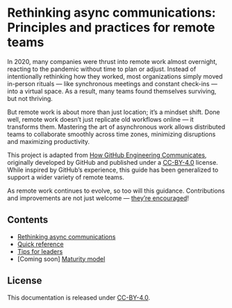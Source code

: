 # Rethinking async communications: Principles and practices for remote teams

In 2020, many companies were thrust into remote work almost overnight, reacting to the pandemic without time to plan or adjust. Instead of intentionally rethinking how they worked, most organizations simply moved in-person rituals — like synchronous meetings and constant check-ins — into a virtual space. As a result, many teams found themselves surviving, but not thriving.

But remote work is about more than just location; it’s a mindset shift. Done well, remote work doesn’t just replicate old workflows online — it transforms them. Mastering the art of asynchronous work allows distributed teams to collaborate smoothly across time zones, minimizing disruptions and maximizing productivity.

This project is adapted from [How GitHub Engineering Communicates](https://github.com/github/how-engineering-communicates), originally developed by GitHub and published under a [CC-BY-4.0](https://creativecommons.org/licenses/by/4.0/) license. While inspired by GitHub’s experience, this guide has been generalized to support a wider variety of remote teams.

As remote work continues to evolve, so too will this guidance. Contributions and improvements are not just welcome — [they’re encouraged](.github/CONTRIBUTING.md)!

## Contents

* [Rethinking async communications](async-communications-for-remote-teams.md)
* [Quick reference](quick-ref.md)
* [Tips for leaders](tips-for-leaders.md)
* [Coming soon] [Maturity model](maturity-model.md)

## License

This documentation is released under [CC-BY-4.0](https://creativecommons.org/licenses/by/4.0/).
